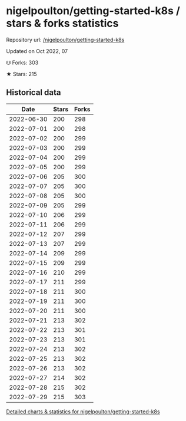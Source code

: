 # nigelpoulton/getting-started-k8s / stars & forks statistics

Repository url: [/nigelpoulton/getting-started-k8s](https://github.com/nigelpoulton/getting-started-k8s)

Updated on Oct 2022, 07

☋ Forks: 303

★ Stars: 215

## Historical data
| Date | Stars | Forks |
|------|-------|-------|
| 2022-06-30 | 200 | 298 | 
| 2022-07-01 | 200 | 298 | 
| 2022-07-02 | 200 | 299 | 
| 2022-07-03 | 200 | 299 | 
| 2022-07-04 | 200 | 299 | 
| 2022-07-05 | 200 | 299 | 
| 2022-07-06 | 205 | 300 | 
| 2022-07-07 | 205 | 300 | 
| 2022-07-08 | 205 | 300 | 
| 2022-07-09 | 205 | 299 | 
| 2022-07-10 | 206 | 299 | 
| 2022-07-11 | 206 | 299 | 
| 2022-07-12 | 207 | 299 | 
| 2022-07-13 | 207 | 299 | 
| 2022-07-14 | 209 | 299 | 
| 2022-07-15 | 209 | 299 | 
| 2022-07-16 | 210 | 299 | 
| 2022-07-17 | 211 | 299 | 
| 2022-07-18 | 211 | 300 | 
| 2022-07-19 | 211 | 300 | 
| 2022-07-20 | 211 | 300 | 
| 2022-07-21 | 213 | 302 | 
| 2022-07-22 | 213 | 301 | 
| 2022-07-23 | 213 | 301 | 
| 2022-07-24 | 213 | 302 | 
| 2022-07-25 | 213 | 302 | 
| 2022-07-26 | 213 | 302 | 
| 2022-07-27 | 214 | 302 | 
| 2022-07-28 | 215 | 302 | 
| 2022-07-29 | 215 | 303 | 


[Detailed charts & statistics for nigelpoulton/getting-started-k8s](https://reviewgithub.com/rep/nigelpoulton/getting-started-k8s)
